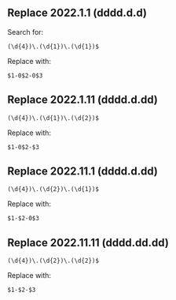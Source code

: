## Replace 2022.1.1 (dddd.d.d)

Search for:

```
(\d{4})\.(\d{1})\.(\d{1})$
```

Replace with:

```
$1-0$2-0$3
```

## Replace 2022.1.11 (dddd.d.dd)

```
(\d{4})\.(\d{1})\.(\d{2})$
```

Replace with:

```
$1-0$2-$3
```

## Replace 2022.11.1 (dddd.d.dd)

```
(\d{4})\.(\d{2})\.(\d{1})$
```

Replace with:

```
$1-$2-0$3
```

## Replace 2022.11.11 (dddd.dd.dd)

```
(\d{4})\.(\d{2})\.(\d{2})$
```

Replace with:

```
$1-$2-$3
```
